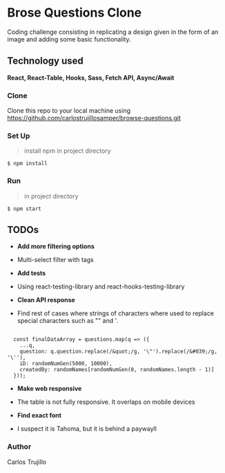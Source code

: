 # Brose Questions Clone

Coding challenge consisting in replicating a design given in the form of an image and adding some basic functionality.

## Technology used 

**React, React-Table, Hooks, Sass, Fetch API, Async/Await**

### Clone

Clone this repo to your local machine using https://github.com/carlostrujillosamper/browse-questions.git

### Set Up

>install npm in project directory 

```shell
$ npm install

```

### Run 

>in project directory 

```shell
$ npm start

```

## TODOs

- **Add more filtering options**

- Multi-select filter with tags 

- **Add tests**

- Using react-testing-library and react-hooks-testing-library

- **Clean API response**

- Find rest of cases where strings of characters where used to replace special characters such as "" and '.

```shell

  const finalDataArray = questions.map(q => ({
    ...q,
    question: q.question.replace(/&quot;/g, '\"').replace(/&#039;/g, '\''),
    iD: randomNumGen(5000, 10000),
    createdBy: randomNames[randomNumGen(0, randomNames.length - 1)]
  }));
```
- **Make web responsive**

- The table is not fully responsive. It overlaps on mobile devices

- **Find exact font**

- I suspect it is Tahoma, but it is behind a paywayll 


### Author

Carlos Trujillo 










